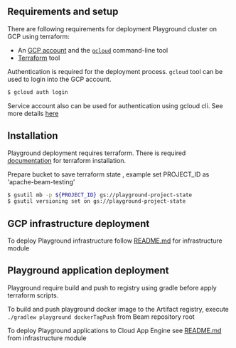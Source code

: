 <!--
    Licensed to the Apache Software Foundation (ASF) under one
    or more contributor license agreements.  See the NOTICE file
    distributed with this work for additional information
    regarding copyright ownership.  The ASF licenses this file
    to you under the Apache License, Version 2.0 (the
    "License"); you may not use this file except in compliance
    with the License.  You may obtain a copy of the License at

      http://www.apache.org/licenses/LICENSE-2.0

    Unless required by applicable law or agreed to in writing,
    software distributed under the License is distributed on an
    "AS IS" BASIS, WITHOUT WARRANTIES OR CONDITIONS OF ANY
    KIND, either express or implied.  See the License for the
    specific language governing permissions and limitations
    under the License.
-->

## Requirements and setup

There are following requirements for deployment Playground cluster on GCP using terraform:

* An [GCP account](https://cloud.google.com/) and the [`gcloud`](https://cloud.google.com/sdk/gcloud) command-line tool
* [Terraform](https://www.terraform.io/downloads.html) tool

Authentication is required for the deployment process. `gcloud` tool can be used to login into the GCP account.

```bash
$ gcloud auth login
```

Service account also can be used for authentication using gcloud cli. See more
details [here](https://cloud.google.com/sdk/gcloud/reference/auth/activate-service-account)

## Installation

Playground deployment requires terraform. There is
required [documentation](https://www.terraform.io/intro/getting-started/install.html) for terraform installation.

Prepare bucket to save terraform state , example  set  PROJECT_ID as 'apache-beam-testing'
```bash
$ gsutil mb -p ${PROJECT_ID} gs://playground-project-state
$ gsutil versioning set on gs://playground-project-state
```

## GCP infrastructure deployment

To deploy Playground infrastructure follow [README.md](infrastructure/README.md) for infrastructure module

## Playground application deployment

Playground require build and push to registry using gradle before apply terraform scripts.

To build and push playground docker image to the Artifact registry, execute `./gradlew playground dockerTagPush` from
Beam repository root

To deploy Playground applications to Cloud App Engine see [README.md](applications/README.md) from infrastructure
module